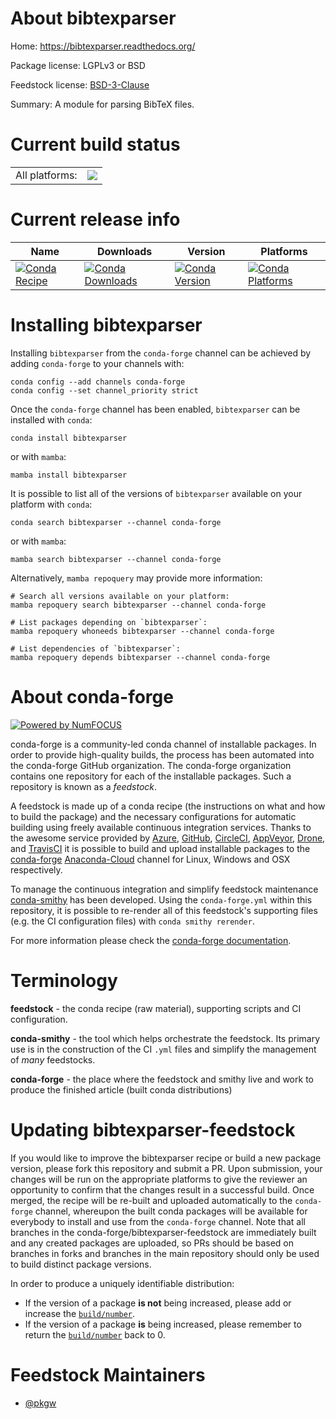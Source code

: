 About bibtexparser
==================

Home: https://bibtexparser.readthedocs.org/

Package license: LGPLv3 or BSD

Feedstock license: [BSD-3-Clause](https://github.com/conda-forge/bibtexparser-feedstock/blob/main/LICENSE.txt)

Summary: A module for parsing BibTeX files.

Current build status
====================


<table><tr><td>All platforms:</td>
    <td>
      <a href="https://dev.azure.com/conda-forge/feedstock-builds/_build/latest?definitionId=3691&branchName=main">
        <img src="https://dev.azure.com/conda-forge/feedstock-builds/_apis/build/status/bibtexparser-feedstock?branchName=main">
      </a>
    </td>
  </tr>
</table>

Current release info
====================

| Name | Downloads | Version | Platforms |
| --- | --- | --- | --- |
| [![Conda Recipe](https://img.shields.io/badge/recipe-bibtexparser-green.svg)](https://anaconda.org/conda-forge/bibtexparser) | [![Conda Downloads](https://img.shields.io/conda/dn/conda-forge/bibtexparser.svg)](https://anaconda.org/conda-forge/bibtexparser) | [![Conda Version](https://img.shields.io/conda/vn/conda-forge/bibtexparser.svg)](https://anaconda.org/conda-forge/bibtexparser) | [![Conda Platforms](https://img.shields.io/conda/pn/conda-forge/bibtexparser.svg)](https://anaconda.org/conda-forge/bibtexparser) |

Installing bibtexparser
=======================

Installing `bibtexparser` from the `conda-forge` channel can be achieved by adding `conda-forge` to your channels with:

```
conda config --add channels conda-forge
conda config --set channel_priority strict
```

Once the `conda-forge` channel has been enabled, `bibtexparser` can be installed with `conda`:

```
conda install bibtexparser
```

or with `mamba`:

```
mamba install bibtexparser
```

It is possible to list all of the versions of `bibtexparser` available on your platform with `conda`:

```
conda search bibtexparser --channel conda-forge
```

or with `mamba`:

```
mamba search bibtexparser --channel conda-forge
```

Alternatively, `mamba repoquery` may provide more information:

```
# Search all versions available on your platform:
mamba repoquery search bibtexparser --channel conda-forge

# List packages depending on `bibtexparser`:
mamba repoquery whoneeds bibtexparser --channel conda-forge

# List dependencies of `bibtexparser`:
mamba repoquery depends bibtexparser --channel conda-forge
```


About conda-forge
=================

[![Powered by
NumFOCUS](https://img.shields.io/badge/powered%20by-NumFOCUS-orange.svg?style=flat&colorA=E1523D&colorB=007D8A)](https://numfocus.org)

conda-forge is a community-led conda channel of installable packages.
In order to provide high-quality builds, the process has been automated into the
conda-forge GitHub organization. The conda-forge organization contains one repository
for each of the installable packages. Such a repository is known as a *feedstock*.

A feedstock is made up of a conda recipe (the instructions on what and how to build
the package) and the necessary configurations for automatic building using freely
available continuous integration services. Thanks to the awesome service provided by
[Azure](https://azure.microsoft.com/en-us/services/devops/), [GitHub](https://github.com/),
[CircleCI](https://circleci.com/), [AppVeyor](https://www.appveyor.com/),
[Drone](https://cloud.drone.io/welcome), and [TravisCI](https://travis-ci.com/)
it is possible to build and upload installable packages to the
[conda-forge](https://anaconda.org/conda-forge) [Anaconda-Cloud](https://anaconda.org/)
channel for Linux, Windows and OSX respectively.

To manage the continuous integration and simplify feedstock maintenance
[conda-smithy](https://github.com/conda-forge/conda-smithy) has been developed.
Using the ``conda-forge.yml`` within this repository, it is possible to re-render all of
this feedstock's supporting files (e.g. the CI configuration files) with ``conda smithy rerender``.

For more information please check the [conda-forge documentation](https://conda-forge.org/docs/).

Terminology
===========

**feedstock** - the conda recipe (raw material), supporting scripts and CI configuration.

**conda-smithy** - the tool which helps orchestrate the feedstock.
                   Its primary use is in the construction of the CI ``.yml`` files
                   and simplify the management of *many* feedstocks.

**conda-forge** - the place where the feedstock and smithy live and work to
                  produce the finished article (built conda distributions)


Updating bibtexparser-feedstock
===============================

If you would like to improve the bibtexparser recipe or build a new
package version, please fork this repository and submit a PR. Upon submission,
your changes will be run on the appropriate platforms to give the reviewer an
opportunity to confirm that the changes result in a successful build. Once
merged, the recipe will be re-built and uploaded automatically to the
`conda-forge` channel, whereupon the built conda packages will be available for
everybody to install and use from the `conda-forge` channel.
Note that all branches in the conda-forge/bibtexparser-feedstock are
immediately built and any created packages are uploaded, so PRs should be based
on branches in forks and branches in the main repository should only be used to
build distinct package versions.

In order to produce a uniquely identifiable distribution:
 * If the version of a package **is not** being increased, please add or increase
   the [``build/number``](https://docs.conda.io/projects/conda-build/en/latest/resources/define-metadata.html#build-number-and-string).
 * If the version of a package **is** being increased, please remember to return
   the [``build/number``](https://docs.conda.io/projects/conda-build/en/latest/resources/define-metadata.html#build-number-and-string)
   back to 0.

Feedstock Maintainers
=====================

* [@pkgw](https://github.com/pkgw/)

